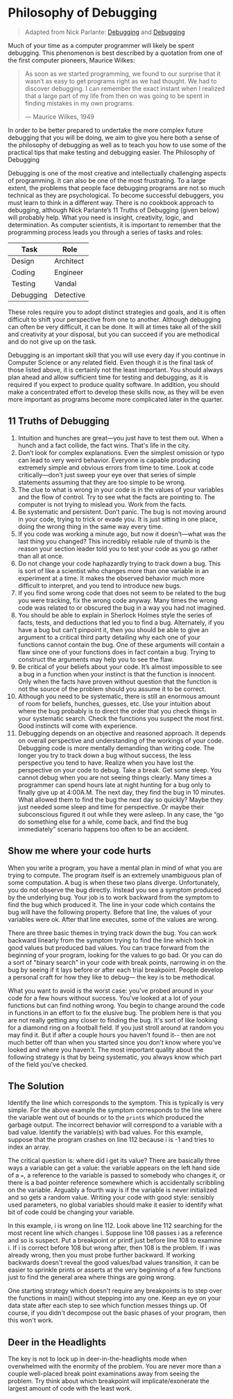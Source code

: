 # Philosophy of Debugging

> Adapted from Nick Parlante:
> [Debugging](https://web.stanford.edu/class/archive/cs/cs106a/cs106a.1184//handouts/9%20-%20Debugging.pdf)
> and [Debugging](https://cs.stanford.edu/people/nick/compdocs/Debugging.pdf)

Much of your time as a computer programmer will likely be spent debugging. This
phenomenon is best described by a quotation from one of the first computer
pioneers, Maurice Wilkes:

> As soon as we started programming, we found to our surprise that it wasn’t as
> easy to get programs right as we had thought. We had to discover debugging. I
> can remember the exact instant when I realized that a large part of my life
> from then on was going to be spent in finding mistakes in my own programs.
>
> — Maurice Wilkes, 1949

In order to be better prepared to undertake the more complex future debugging
that you will be doing, we aim to give you here both a sense of the philosophy
of debugging as well as to teach you how to use some of the practical tips that
make testing and debugging easier. The Philosophy of Debugging

Debugging is one of the most creative and intellectually challenging aspects of
programming. It can also be one of the most frustrating. To a large extent, the
problems that people face debugging programs are not so much technical as they
are psychological. To become successful debuggers, you must learn to think in a
different way. There is no cookbook approach to debugging, although Nick
Parlante’s 11 Truths of Debugging (given below) will probably help. What you
need is insight, creativity, logic, and determination. As computer scientists,
it is important to remember that the programming process leads you through a
series of tasks and roles:

| Task      | Role      |
| --------- | --------- |
| Design    | Architect |
| Coding    | Engineer  |
| Testing   | Vandal    |
| Debugging | Detective |

These roles require you to adopt distinct strategies and goals, and it is often
difficult to shift your perspective from one to another. Although debugging can
often be very difficult, it can be done. It will at times take all of the skill
and creativity at your disposal, but you can succeed if you are methodical and
do not give up on the task.

Debugging is an important skill that you will use every day if you continue in
Computer Science or any related field. Even though it is the final task of those
listed above, it is certainly not the least important. You should always plan
ahead and allow sufficient time for testing and debugging, as it is required if
you expect to produce quality software. In addition, you should make a
concentrated effort to develop these skills now, as they will be even more
important as programs become more complicated later in the quarter.

## 11 Truths of Debugging

1. Intuition and hunches are great—you just have to test them out. When a hunch
   and a fact collide, the fact wins. That's life in the city.
2. Don’t look for complex explanations. Even the simplest omission or typo can
   lead to very weird behavior. Everyone is capable producing extremely simple
   and obvious errors from time to time. Look at code critically—don’t just
   sweep your eye over that series of simple statements assuming that they are
   too simple to be wrong.
3. The clue to what is wrong in your code is in the values of your variables and
   the flow of control. Try to see what the facts are pointing to. The computer
   is not trying to mislead you. Work from the facts.
4. Be systematic and persistent. Don’t panic. The bug is not moving around in
   your code, trying to trick or evade you. It is just sitting in one place,
   doing the wrong thing in the same way every time.
5. If you code was working a minute ago, but now it doesn’t—what was the last
   thing you changed? This incredibly reliable rule of thumb is the reason your
   section leader told you to test your code as you go rather than all at once.
6. Do not change your code haphazardly trying to track down a bug. This is sort
   of like a scientist who changes more than one variable in an experiment at a
   time. It makes the observed behavior much more difficult to interpret, and
   you tend to introduce new bugs.
7. If you find some wrong code that does not seem to be related to the bug you
   were tracking, fix the wrong code anyway. Many times the wrong code was
   related to or obscured the bug in a way you had not imagined.
8. You should be able to explain in Sherlock Holmes style the series of facts,
   tests, and deductions that led you to find a bug. Alternately, if you have a
   bug but can’t pinpoint it, then you should be able to give an argument to a
   critical third party detailing why each one of your functions cannot contain
   the bug. One of these arguments will contain a flaw since one of your
   functions does in fact contain a bug. Trying to construct the arguments may
   help you to see the flaw.
9. Be critical of your beliefs about your code. It’s almost impossible to see a
   bug in a function when your instinct is that the function is innocent. Only
   when the facts have proven without question that the function is not the
   source of the problem should you assume it to be correct.
10. Although you need to be systematic, there is still an enormous amount of
    room for beliefs, hunches, guesses, etc. Use your intuition about where the
    bug probably is to direct the order that you check things in your systematic
    search. Check the functions you suspect the most first. Good instincts will
    come with experience.
11. Debugging depends on an objective and reasoned approach. It depends on
    overall perspective and understanding of the workings of your code.
    Debugging code is more mentally demanding than writing code. The longer you
    try to track down a bug without success, the less perspective you tend to
    have. Realize when you have lost the perspective on your code to debug. Take
    a break. Get some sleep. You cannot debug when you are not seeing things
    clearly. Many times a programmer can spend hours late at night hunting for a
    bug only to finally give up at 4:00A.M. The next day, they find the bug in
    10 minutes. What allowed them to find the bug the next day so quickly? Maybe
    they just needed some sleep and time for perspective. Or maybe their
    subconscious figured it out while they were asleep. In any case, the “go do
    something else for a while, come back, and find the bug immediately”
    scenario happens too often to be an accident.

## Show me where your code hurts

When you write a program, you have a mental plan in mind of what you are trying
to compute. The program itself is an extremely unambiguous plan of some
computation. A bug is when these two plans diverge. Unfortunately, you do not
observe the bug directly. Instead you see a symptom produced by the underlying
bug. Your job is to work backward from the symptom to find the bug which
produced it. The line in your code which contains the bug will have the
following property. Before that line, the values of your variables were ok.
After that line executes, some of the values are wrong.

There are three basic themes in trying track down the bug. You can work backward
linearly from the symptom trying to find the line which took in good values but
produced bad values. You can trace forward from the beginning of your program,
looking for the values to go bad. Or you can do a sort of "binary search" in
your code with break points, narrowing in on the bug by seeing if it lays before
or after each trial breakpoint. People develop a personal craft for how they
like to debug— the key is to be methodical.

What you want to avoid is the worst case: you've probed around in your code for
a few hours without success. You've looked at a lot of your functions but can
find nothing wrong. You begin to change around the code in functions in an
effort to fix the elusive bug. The problem here is that you are not really
getting any closer to finding the bug. It's sort of like looking for a diamond
ring on a football field. If you just stroll around at random you may find it.
But if after a couple hours you haven't found it-- then are not much better off
than when you started since you don't know where you've looked and where you
haven't. The most important quality about the following strategy is that by
being systematic, you always know which part of the field you've checked.

## The Solution

Identify the line which corresponds to the symptom. This is typically is very
simple. For the above example the symptom corresponds to the line where the
variable went out of bounds or to the `print`s which produced the garbage output.
The incorrect behavior will correspond to a variable with a bad value. Identify
the variable(s) with bad values. For this example, suppose that the program
crashes on line 112 because i is -1 and tries to index an array.

The critical question is: where did i get its value? There are basically three
ways a variable can get a value: the variable appears on the left hand side of a
`=`, a reference to the variable is passed to somebody who changes it, or there is
a bad pointer reference somewhere which is accidentally scribbling on the
variable. Arguably a fourth way is if the variable is never initialized and so
gets a random value. Writing your code with good style: sensibly used
parameters, no global variables should make it easier to identify what bit of
code could be changing your variable.

In this example, i is wrong on line 112. Look above line 112 searching for the
most recent line which changes i. Suppose line 108 passes i as a reference and
so is suspect. Put a breakpoint or printf just before line 108 to examine i. If
i is correct before 108 but wrong after, then 108 is the problem. If i was
already wrong, then you must probe further backward. If working backwards
doesn't reveal the good values/bad values transition, it can be easier to
sprinkle prints or asserts at the very beginning of a few functions just to find
the general area where things are going wrong.

One starting strategy which doesn't require any breakpoints is to step over the
functions in main() without stepping into any one. Keep an eye on your data
state after each step to see which function messes things up. Of course, if you
didn't decompose out the basic phases of your program, then this won't work.

## Deer in the Headlights

The key is not to lock up in deer-in-the-headlights mode when overwhelmed with
the enormity of the problem. You are never more than a couple well-placed break
point examinations away from seeing the problem. Try think about which
breakpoint will implicate/exonerate the largest amount of code with the least
work.
